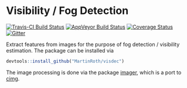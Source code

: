 
<!-- README.md is generated from README.Rmd. Please edit that file -->
Visibility / Fog Detection
==========================

[![Travis-CI Build Status](https://travis-ci.org/MartinRoth/visDec.svg?branch=master)](https://travis-ci.org/MartinRoth/visDec) [![AppVeyor Build Status](https://ci.appveyor.com/api/projects/status/github/MartinRoth/visDec?branch=master&svg=true)](https://ci.appveyor.com/project/MartinRoth/visDec) [![Coverage Status](https://img.shields.io/codecov/c/github/MartinRoth/visDec/master.svg)](https://codecov.io/github/MartinRoth/visDec?branch=master) [![Gitter](https://badges.gitter.im/MartinRoth/visDec.svg)](https://gitter.im/MartinRoth/visDec?utm_source=badge&utm_medium=badge&utm_campaign=pr-badge)

Extract features from images for the purpose of fog detection / visibility estimation. The package can be installed via

``` r
devtools::install_github("MartinRoth/visdec")
```

The image processing is done via the package [imager](https://cran.r-project.org/web/packages/imager/index.html), which is a port to [cimg](http://cimg.eu/).
